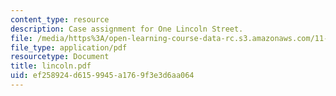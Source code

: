 ```yaml
---
content_type: resource
description: Case assignment for One Lincoln Street.
file: /media/https%3A/open-learning-course-data-rc.s3.amazonaws.com/11-432j-real-estate-capital-markets-spring-2007/ef258924d6159945a1769f3e3d6aa064_lincoln.pdf
file_type: application/pdf
resourcetype: Document
title: lincoln.pdf
uid: ef258924-d615-9945-a176-9f3e3d6aa064
---
```

